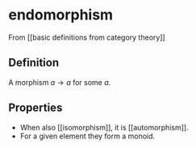 # endomorphism
From [[basic definitions from category theory]]

## Definition
A morphism $a \to a$ for some $a$.

## Properties
- When also [[isomorphism]], it is [[automorphism]].
- For a given element they form a monoid.